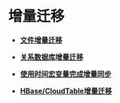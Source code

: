 # 增量迁移<a name="dayu_01_0076"></a>

-   **[文件增量迁移](文件增量迁移.md)**  

-   **[关系数据库增量迁移](关系数据库增量迁移.md)**  

-   **[使用时间宏变量完成增量同步](使用时间宏变量完成增量同步.md)**  

-   **[HBase/CloudTable增量迁移](HBase-CloudTable增量迁移.md)**  


